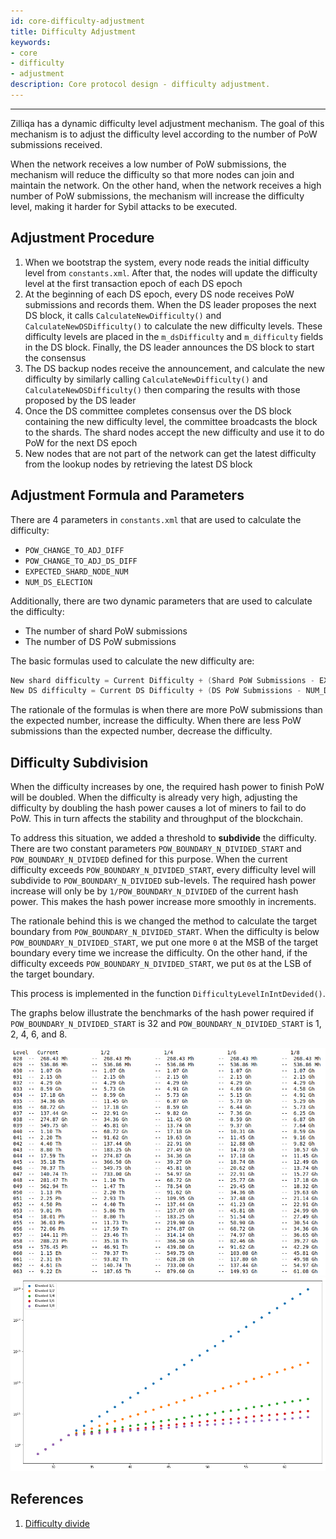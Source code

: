 ```yaml
---
id: core-difficulty-adjustment
title: Difficulty Adjustment
keywords: 
- core 
- difficulty 
- adjustment
description: Core protocol design - difficulty adjustment.
---
```


---
Zilliqa has a dynamic difficulty level adjustment mechanism. The goal of this mechanism is to adjust the difficulty level according to the number of PoW submissions received.

When the network receives a low number of PoW submissions, the mechanism will reduce the difficulty so that more nodes can join and maintain the network. On the other hand, when the network receives a high number of PoW submissions, the mechanism will increase the difficulty level, making it harder for Sybil attacks to be executed.

## Adjustment Procedure

1. When we bootstrap the system, every node reads the initial difficulty level from `constants.xml`. After that, the nodes will update the difficulty level at the first transaction epoch of each DS epoch
1. At the beginning of each DS epoch, every DS node receives PoW submissions and records them. When the DS leader proposes the next DS block, it calls `CalculateNewDifficulty()` and `CalculateNewDSDifficulty()` to calculate the new difficulty levels. These difficulty levels are placed in the `m_dsDifficulty` and `m_difficulty` fields in the DS block. Finally, the DS leader announces the DS block to start the consensus
1. The DS backup nodes receive the announcement, and calculate the new difficulty by similarly calling `CalculateNewDifficulty()` and `CalculateNewDSDifficulty()` then comparing the results with those proposed by the DS leader
1. Once the DS committee completes consensus over the DS block containing the new difficulty level, the committee broadcasts the block to the shards. The shard nodes accept the new difficulty and use it to do PoW for the next DS epoch
1. New nodes that are not part of the network can get the latest difficulty from the lookup nodes by retrieving the latest DS block

## Adjustment Formula and Parameters

There are 4 parameters in `constants.xml` that are used to calculate the difficulty:

- `POW_CHANGE_TO_ADJ_DIFF`
- `POW_CHANGE_TO_ADJ_DS_DIFF`
- `EXPECTED_SHARD_NODE_NUM`
- `NUM_DS_ELECTION`

Additionally, there are two dynamic parameters that are used to calculate the difficulty:

- The number of shard PoW submissions
- The number of DS PoW submissions

The basic formulas used to calculate the new difficulty are:

```C++
New shard difficulty = Current Difficulty + (Shard PoW Submissions - EXPECTED_SHARD_NODE_NUM) / POW_CHANGE_TO_ADJ_DIFF
New DS difficulty = Current DS Difficulty + (DS PoW Submissions - NUM_DS_ELECTION) / POW_CHANGE_TO_ADJ_DS_DIFF
```

The rationale of the formulas is when there are more PoW submissions than the expected number, increase the difficulty. When there are less PoW submissions than the expected number, decrease the difficulty.

## Difficulty Subdivision

When the difficulty increases by one, the required hash power to finish PoW will be doubled. When the difficulty is already very high, adjusting the difficulty by doubling the hash power causes a lot of miners to fail to do PoW. This in turn affects the stability and throughput of the blockchain.

To address this situation, we added a threshold to **subdivide** the difficulty. There are two constant parameters `POW_BOUNDARY_N_DIVIDED_START` and `POW_BOUNDARY_N_DIVIDED` defined for this purpose. When the current difficulty exceeds `POW_BOUNDARY_N_DIVIDED_START`, every difficulty level will subdivide to `POW_BOUNDARY_N_DIVIDED` sub-levels. The required hash power increase will only be by `1/POW_BOUNDARY_N_DIVIDED` of the current hash power. This makes the hash power increase more smoothly in increments.

The rationale behind this is we changed the method to calculate the target boundary from `POW_BOUNDARY_N_DIVIDED_START`. When the difficulty is below `POW_BOUNDARY_N_DIVIDED_START`, we put one more `0` at the MSB of the target boundary every time we increase the difficulty. On the other hand, if the difficulty exceeds `POW_BOUNDARY_N_DIVIDED_START`, we put `0`s at the LSB of the target boundary.

This process is implemented in the function `DifficultyLevelInIntDevided()`.

The graphs below illustrate the benchmarks of the hash power required if `POW_BOUNDARY_N_DIVIDED_START` is 32 and `POW_BOUNDARY_N_DIVIDED_START` is 1, 2, 4, 6, and 8.

![image01](../../img/contributors/core/difficulty-adjustment/image01.png)
![image02](../../img/contributors/core/difficulty-adjustment/image02.png)

## References

1. [Difficulty divide](https://mybinder.org/v2/gh/deepgully/jupyter/master?filepath=Zilliqa%2Fdifficulty.ipynb)